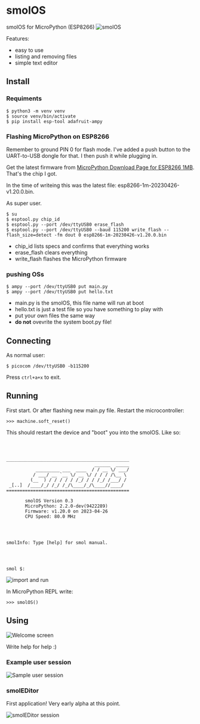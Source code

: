 # smolOS
smolOS for MicroPython (ESP8266)
![smolOS](smolos.png)

Features:
- easy to use
- listing and removing files
- simple text editor

## Install
### Requiments
```
$ python3 -m venv venv
$ source venv/bin/activate
$ pip install esp-tool adafruit-ampy
```

### Flashing MicroPython on ESP8266
Remember to ground PIN 0 for flash mode. I've added a push button to the UART-to-USB dongle for that. I then push it while plugging in.

Get the latest firmware from [MicroPython Download Page for ESP8266 1MB](https://micropython.org/download/esp8266-1m/). That's the chip I got.

In the time of writeing this was the latest file: esp8266-1m-20230426-v1.20.0.bin.

As super user.

```
$ su
$ esptool.py chip_id
$ esptool.py --port /dev/ttyUSB0 erase_flash
$ esptool.py --port /dev/ttyUSB0 --baud 115200 write_flash --flash_size=detect -fm dout 0 esp8266-1m-20230426-v1.20.0.bin
```

- chip_id lists specs and confirms that everything works
- erase_flash clears everything
- write_flash flashes the MicroPython firmware

### pushing OSs
```
$ ampy --port /dev/ttyUSB0 put main.py
$ ampy --port /dev/ttyUSB0 put hello.txt
```
- main.py is the smolOS, this file name will run at boot
- hello.txt is just a test file so you have something to play with
- put your own files the same way
- **do not** ovevrite the system boot.py file!

## Connecting
As normal user:

```
$ picocom /dev/ttyUSB0 -b115200
```
Press ```ctrl+a+x``` to exit.

## Running


First start. Or after flashing new main.py file. Restart the microcontroller:
```
>>> machine.soft_reset()
```

This should restart the device and "boot" you into the smolOS. Like so:

```



______________________________________________
                                 ______  _____
           _________ ___  ____  / / __ \/ ___/
          / ___/ __ `__ \/ __ \/ / / / /\__ \
         (__  ) / / / / / /_/ / / /_/ /___/ /
 _[..]  /____/_/ /_/ /_/\____/_/\____//____/
==============================================

       smolOS Version 0.3
       MicroPython: 2.2.0-dev(9422289)
       Firmware: v1.20.0 on 2023-04-26
       CPU Speed: 80.0 MHz




smolInfo: Type [help] for smol manual.




smol $:
```


![import and run](reset.png)

In MicroPython REPL write:
```
>>> smolOS()
```

## Using
![Welcome screen](smolos.png)

Write help for help :)

### Example user session
![Sample user session](commands.png)

### smolEDitor
First application! Very early alpha at this point.

![smolEDitor session](smoleditor.png)

